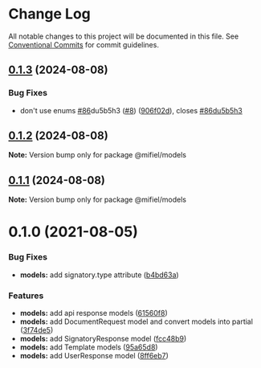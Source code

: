 # Change Log

All notable changes to this project will be documented in this file.
See [Conventional Commits](https://conventionalcommits.org) for commit guidelines.

## [0.1.3](https://github.com/Mifiel/mifiel-js/compare/@mifiel/models@0.1.2...@mifiel/models@0.1.3) (2024-08-08)


### Bug Fixes

* don't use enums [#86](https://github.com/Mifiel/mifiel-js/issues/86)du5b5h3 ([#8](https://github.com/Mifiel/mifiel-js/issues/8)) ([906f02d](https://github.com/Mifiel/mifiel-js/commit/906f02d894952b1331a4f4651722dcf059daf072)), closes [#86du5b5h3](https://github.com/Mifiel/mifiel-js/issues/86du5b5h3)





## [0.1.2](https://github.com/Mifiel/mifiel-js/compare/@mifiel/models@0.1.1...@mifiel/models@0.1.2) (2024-08-08)

**Note:** Version bump only for package @mifiel/models





## [0.1.1](https://github.com/Mifiel/mifiel-js/compare/@mifiel/models@0.1.0...@mifiel/models@0.1.1) (2024-08-08)

**Note:** Version bump only for package @mifiel/models





# 0.1.0 (2021-08-05)


### Bug Fixes

* **models:** add signatory.type attribute ([b4bd63a](https://github.com/Mifiel/mifiel-js/commit/b4bd63afcc5d2f44ee5f0e53e487c699db5676b7))


### Features

* **models:** add api response models ([61560f8](https://github.com/Mifiel/mifiel-js/commit/61560f8fb9a18a6ac479fb191c5cca67e0b021d8))
* **models:** add DocumentRequest model and convert models into partial ([3f74de5](https://github.com/Mifiel/mifiel-js/commit/3f74de5aaedd7f618f9adcd9aa5853797a594f39))
* **models:** add SignatoryResponse model ([fcc48b9](https://github.com/Mifiel/mifiel-js/commit/fcc48b98e49b050921e9538d5ad89c33aaa84b58))
* **models:** add Template models ([95a65d8](https://github.com/Mifiel/mifiel-js/commit/95a65d806cd29ac1191c5f990a704eb3f32402d1))
* **models:** add UserResponse model ([8ff6eb7](https://github.com/Mifiel/mifiel-js/commit/8ff6eb7f835492164fffb3731c602c6afbc5ab0a))
